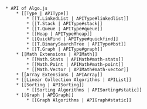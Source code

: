 <!--	* [[Readme of Algo.js|Home]]
		* [[File | Home#file-structure]]
		* [[Filename | Home#initial-filename-and-its-meaning]]
		* [[Namespace | Home#filename-and-so-called-namespace]]
		* [[private and Public | Home#private-and-public-member]]
		* [[Instance and Static | Home#instance-and-static]]
		* [[var name | Home#variable-name]]
		* [[varStyle | Home#lower-and-upper]]
		* [[Error | Home#error-message]]
		* [[Unit Test | Home#unit-test]]
		* [[Code Coverage | Home#code-coverage]]
		* [[References | Home#references]] 
-->
	* API of Algo.js
		* [[Type | APIType]]
			* [[T.LinkedList | APIType#linkedlist]]
			* [[T.Stack | APIType#stack]]
			* [[T.Queue | APIType#queue]]
			* [[Heap | APIType#heap]]
			* [[QuickFind | APIType#quickfind]]
			* [[T.BinarySearchTree | APIType#bst]]
			* [[T.Graph | APIType#graph]]
		* [[Math Extensions | APIMath]]
			* [[Math.Stats | APIMath#math-stats]]
			* [[Math.Point | APIMath#math-point]]
			* [[Math.Vector | APIMath#math-vector]]
		* [[Array Extensions | APIArray]]
		* [[Linear Collection Algorithms | APIList]]
		* [[Sorting | APISorting]]
			* [[Sorting Algorithms | APISorting#static]]
		* [[Graph | APIGraph]]
			* [[Graph Algorithms | APIGraph#static]]

